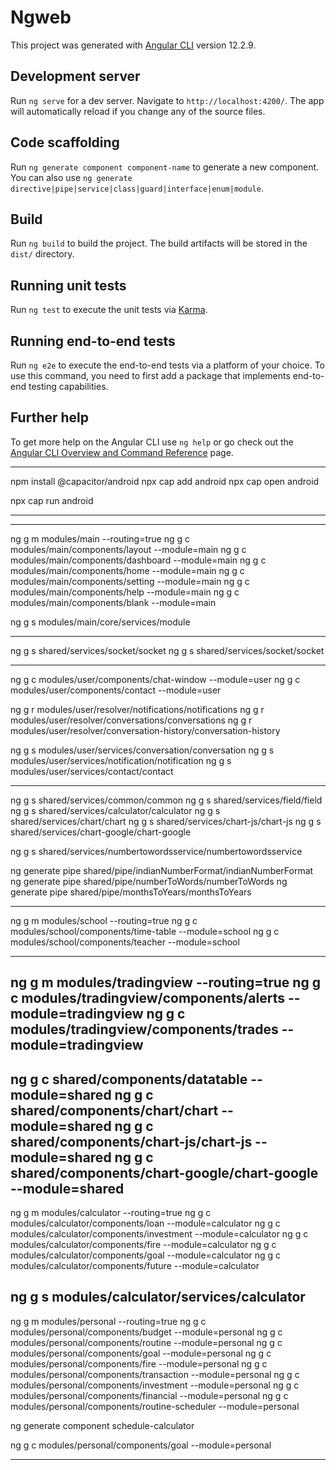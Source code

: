 # Ngweb

This project was generated with [Angular CLI](https://github.com/angular/angular-cli) version 12.2.9.

## Development server

Run `ng serve` for a dev server. Navigate to `http://localhost:4200/`. The app will automatically reload if you change any of the source files.

## Code scaffolding

Run `ng generate component component-name` to generate a new component. You can also use `ng generate directive|pipe|service|class|guard|interface|enum|module`.

## Build

Run `ng build` to build the project. The build artifacts will be stored in the `dist/` directory.

## Running unit tests

Run `ng test` to execute the unit tests via [Karma](https://karma-runner.github.io).

## Running end-to-end tests

Run `ng e2e` to execute the end-to-end tests via a platform of your choice. To use this command, you need to first add a package that implements end-to-end testing capabilities.

## Further help

To get more help on the Angular CLI use `ng help` or go check out the [Angular CLI Overview and Command Reference](https://angular.io/cli) page.


--------------------------------------------------------------------------------------------------

npm install @capacitor/android
npx cap add android
npx cap open android

npx cap run android

--------------------------------------------------------------------------------------------------

--------------------------------------------------------------------------------------------------


ng g m modules/main --routing=true
ng g c modules/main/components/layout --module=main
ng g c modules/main/components/dashboard --module=main
ng g c modules/main/components/home --module=main
ng g c modules/main/components/setting --module=main
ng g c modules/main/components/help --module=main
ng g c modules/main/components/blank --module=main

ng g s modules/main/core/services/module



--------------------------------------------------------------------------------------------------

ng g s shared/services/socket/socket
ng g s shared/services/socket/socket

--------------------------------------------------------------------------------------------------


ng g c modules/user/components/chat-window --module=user
ng g c modules/user/components/contact --module=user

ng g r modules/user/resolver/notifications/notifications
ng g r modules/user/resolver/conversations/conversations
ng g r modules/user/resolver/conversation-history/conversation-history

ng g s modules/user/services/conversation/conversation
ng g s modules/user/services/notification/notification
ng g s modules/user/services/contact/contact



--------------------------------------------------------------------------------------------------

ng g s shared/services/common/common
ng g s shared/services/field/field
ng g s shared/services/calculator/calculator
ng g s shared/services/chart/chart
ng g s shared/services/chart-js/chart-js
ng g s shared/services/chart-google/chart-google

ng g s shared/services/numbertowordsservice/numbertowordsservice

ng generate pipe shared/pipe/indianNumberFormat/indianNumberFormat
ng generate pipe shared/pipe/numberToWords/numberToWords
ng generate pipe shared/pipe/monthsToYears/monthsToYears


--------------------------------------------------------------------------------------------------

ng g m modules/school --routing=true
ng g c modules/school/components/time-table --module=school
ng g c modules/school/components/teacher --module=school

--------------------------------------------------------------------------------------------------

ng g m modules/tradingview --routing=true
ng g c modules/tradingview/components/alerts --module=tradingview
ng g c modules/tradingview/components/trades --module=tradingview
--------------------------------------------------------------------------------------------------
ng g c shared/components/datatable --module=shared
ng g c shared/components/chart/chart --module=shared
ng g c shared/components/chart-js/chart-js --module=shared
ng g c shared/components/chart-google/chart-google --module=shared
--------------------------------------------------------------------------------------------------


ng g m modules/calculator --routing=true
ng g c modules/calculator/components/loan --module=calculator
ng g c modules/calculator/components/investment --module=calculator
ng g c modules/calculator/components/fire --module=calculator
ng g c modules/calculator/components/goal --module=calculator
ng g c modules/calculator/components/future --module=calculator

ng g s modules/calculator/services/calculator
--------------------------------------------------------------------------------------------------
ng g m modules/personal --routing=true
ng g c modules/personal/components/budget --module=personal
ng g c modules/personal/components/routine --module=personal
ng g c modules/personal/components/goal --module=personal
ng g c modules/personal/components/fire --module=personal
ng g c modules/personal/components/transaction --module=personal
ng g c modules/personal/components/investment --module=personal
ng g c modules/personal/components/financial --module=personal
ng g c modules/personal/components/routine-scheduler --module=personal

ng generate component schedule-calculator



ng g c modules/personal/components/goal --module=personal


--------------------------------------------------------------------------------------------------